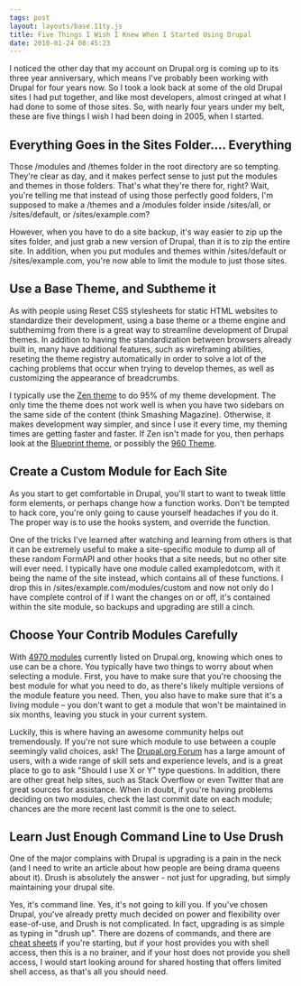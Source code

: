 ```yaml
---
tags: post
layout: layouts/base.11ty.js
title: Five Things I Wish I Knew When I Started Using Drupal
date: 2010-01-24 08:45:23
---
```


I noticed the other day that my account on Drupal.org is coming up to its three year anniversary, which means I've probably been working with Drupal for four years now. So I took a look back at some of the old Drupal sites I had put together, and like most developers, almost cringed at what I had done to some of those sites. So, with nearly four years under my belt, these are five things I wish I had been doing in 2005, when I started.

## Everything Goes in the Sites Folder.... Everything

Those /modules and /themes folder in the root directory are so tempting. They're clear as day, and it makes perfect sense to just put the modules and themes in those folders. That's what they're there for, right? Wait, you're telling me that instead of using those perfectly good folders, I'm supposed to make a /themes and a /modules folder inside /sites/all, or /sites/default, or /sites/example.com?

However, when you have to do a site backup, it's way easier to zip up the sites folder, and just grab a new version of Drupal, than it is to zip the entire site. In addition, when you put modules and themes within /sites/default or /sites/example.com, you're now able to limit the module to just those sites.

## Use a Base Theme, and Subtheme it

As with people using Reset CSS stylesheets for static HTML websites to standardize their development, using a base theme or a theme engine and subthemimg from there is a great way to streamline development of Drupal themes. In addition to having the standardization between browsers already built in, many have additional features, such as wireframing abilities, reseting the theme registry automatically in order to solve a lot of the caching problems that occur when trying to develop themes, as well as customizing the appearance of breadcrumbs.

I typically use the [Zen theme](http://drupal.org/project/zen) to do 95% of my theme development. The only time the theme does not work well is when you have two sidebars on the same side of the content (think Smashing Magazine). Otherwise, it makes development way simpler, and since I use it every time, my theming times are getting faster and faster. If Zen isn't made for you, then perhaps look at the [Blueprint theme](https://drupal.org/project/blueprint), or possibly the [960 Theme](https://drupal.org/project/ninesixty).

## Create a Custom Module for Each Site

As you start to get comfortable in Drupal, you'll start to want to tweak little form elements, or perhaps change how a function works. Don't be tempted to hack core, you're only going to cause yourself headaches if you do it. The proper way is to use the hooks system, and override the function.

One of the tricks I've learned after watching and learning from others is that it can be extremely useful to make a site-specific module to dump all of these random FormAPI and other hooks that a site needs, but no other site will ever need. I typically have one module called exampledotcom, with it being the name of the site instead, which contains all of these functions. I drop this in /sites/example.com/modules/custom and now not only do I have complete control of if I want the changes on or off, it's contained within the site module, so backups and upgrading are still a cinch.

## Choose Your Contrib Modules Carefully

With [4970 modules](https://drupal.org/project/usage) currently listed on Drupal.org, knowing which ones to use can be a chore. You typically have two things to worry about when selecting a module. First, you have to make sure that you're choosing the best module for what you need to do, as there's likely multiple versions of the module feature you need. Then, you also have to make sure that it's a living module – you don't want to get a module that won't be maintained in six months, leaving you stuck in your current system.

Luckily, this is where having an awesome community helps out tremendously. If you're not sure which module to use between a couple seemingly valid choices, ask! The [Drupal.org Forum](https://www.drupal.org/forum) has a large amount of users, with a wide range of skill sets and experience levels, and is a great place to go to ask "Should I use X or Y" type questions. In addition, there are other great help sites, such as Stack Overflow or even Twitter that are great sources for assistance. When in doubt, if you're having problems deciding on two modules, check the last commit date on each module; chances are the more recent last commit is the one to select.

## Learn Just Enough Command Line to Use Drush

One of the major complains with Drupal is upgrading is a pain in the neck (and I need to write an article about how people are being drama queens about it). Drush is absolutely the answer - not just for upgrading, but simply maintaining your drupal site.

Yes, it's command line. Yes, it's not going to kill you. If you've chosen Drupal, you've already pretty much decided on power and flexibility over ease-of-use, and Drush is not complicated. In fact, upgrading is as simple as typing in "drush up". There are dozens of commands, and there are [cheat sheets](https://drupal.org/node/477684) if you're starting, but if your host provides you with shell access, then this is a no brainer, and if your host does not provide you shell access, I would start looking around for shared hosting that offers limited shell access, as that's all you should need.
